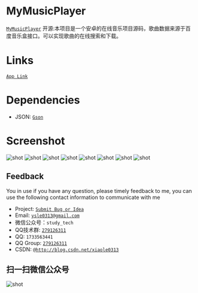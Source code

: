 # MyMusicPlayer
[`MyMusicPlayer`](https://github.com/xiaole0310/MyMusicPlayer)
开源:本项目是一个安卓的在线音乐项目源码，歌曲数据来源于百度音乐盒接口。可以实现歌曲的在线搜索和下载。

# Links
[`App Link`](https://github.com/xiaole0310/MyMusicPlayer)


# Dependencies

* JSON: [`Gson`](https://github.com/google/gson)


# Screenshot
![shot](https://github.com/xiaole0310/MyMusicPlayer/blob/master/music/src/main/res/drawable-ldpi/music1.png)
![shot](https://github.com/xiaole0310/MyMusicPlayer/blob/master/music/src/main/res/drawable-ldpi/music2.png)
![shot](https://github.com/xiaole0310/MyMusicPlayer/blob/master/music/src/main/res/drawable-ldpi/music3.png)
![shot](https://github.com/xiaole0310/MyMusicPlayer/blob/master/music/src/main/res/drawable-ldpi/music4.png)
![shot](https://github.com/xiaole0310/MyMusicPlayer/blob/master/music/src/main/res/drawable-ldpi/music5.png)
![shot](https://github.com/xiaole0310/MyMusicPlayer/blob/master/music/src/main/res/drawable-ldpi/music6.png)
![shot](https://github.com/xiaole0310/MyMusicPlayer/blob/master/music/src/main/res/drawable-ldpi/music7.png)
![shot](https://github.com/xiaole0310/MyMusicPlayer/blob/master/music/src/main/res/drawable-ldpi/music8.png)


## Feedback

You in use if you have any question, please timely feedback to me, you can use the following contact information to communicate with me

* Project: [`Submit Bug or Idea`](https://github.com/xiaole0310/MyMusicPlayer/issues)
* Email: [`ysle0313@gmail.com`](ysle0313@gmail.com)
* 微信公众号：`study_tech`
* QQ技术群: [`279126311`](http://shang.qq.com/wpa/qunwpa?idkey=2f6929590e81beec21333f4a7473a6074e73f5b605b140cd4b6e4639b7990552)
* QQ: `1733563441`
* QQ Group: [`279126311`](http://wpa.qq.com/msgrd?v=3&amp;uin=1733563441&amp;site=qq&amp;menu=yes)
* CSDN: [`@http://blog.csdn.net/xiaole0313`](http://blog.csdn.net/xiaole0313)

## 扫一扫微信公众号

![shot](https://github.com/xiaole0310/MyMusicPlayer/blob/master/music/src/main/res/drawable-ldpi/music9.png)
